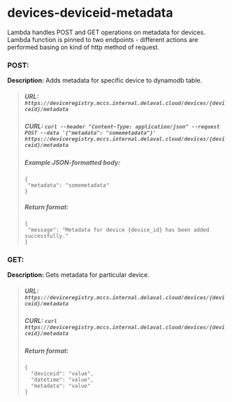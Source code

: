 # devices-deviceid-metadata

Lambda handles POST and GET operations on metadata for devices. Lambda function is pinned to two endpoints - different actions are performed basing on kind of http method of request.

### **POST:**

**Description:** Adds metadata for specific device to dynamodb table.

>  ##### **URL:** `https://deviceregistry.mccs.internal.delaval.cloud/devices/{deviceid}/metadata`
>
>  ##### **CURL:** `curl --header "Content-Type: application/json" --request POST --data '{"metadata": "somemetadata"}' https://deviceregistry.mccs.internal.delaval.cloud/devices/{deviceid}/metadata`
>
>  ##### **Example JSON-formatted body:**
>
>  ```
>  {
>  	"metadata": "somemetadata"
>  }
>  ```
>
>  ##### **Return format:**
>
>  ```
>  {
>  	"message": "Metadata for device {device_id} has been added successfully."
>  }
>  ```
>


### **GET:**

**Description:** Gets metadata for particular device.

> ##### **URL:** `https://deviceregistry.mccs.internal.delaval.cloud/devices/{deviceid}/metadata`
>
> ##### **CURL:** `curl https://deviceregistry.mccs.internal.delaval.cloud/devices/{deviceid}/metadata`
>
> ##### **Return format:**
>
> ```
> {
> 	"deviceid": "value",
> 	"datetime": "value",
> 	"metadata": "value"
> }
> ```
